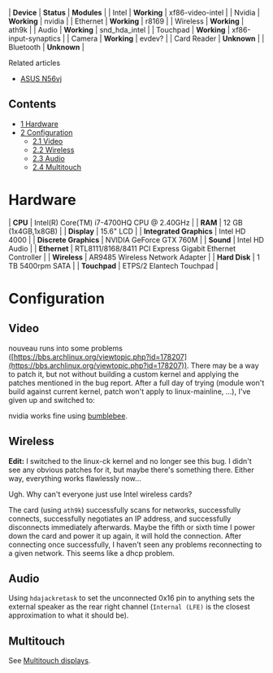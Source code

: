 | **Device** | **Status** | **Modules** |
| Intel | **Working** | xf86-video-intel |
| Nvidia | **Working** | nvidia |
| Ethernet | **Working** | r8169 |
| Wireless | **Working** | ath9k |
| Audio | **Working** | snd_hda_intel |
| Touchpad | **Working** | xf86-input-synaptics |
| Camera | **Working** | evdev? |
| Card Reader | **Unknown** |
| Bluetooth | **Unknown** |

Related articles

*   [ASUS N56vj](/index.php/ASUS_N56vj "ASUS N56vj")

## Contents

*   [1 Hardware](#Hardware)
*   [2 Configuration](#Configuration)
    *   [2.1 Video](#Video)
    *   [2.2 Wireless](#Wireless)
    *   [2.3 Audio](#Audio)
    *   [2.4 Multitouch](#Multitouch)

# Hardware

| **CPU** | Intel(R) Core(TM) i7-4700HQ CPU @ 2.40GHz |
| **RAM** | 12 GB (1x4GB,1x8GB) |
| **Display** | 15.6" LCD |
| **Integrated Graphics** | Intel HD 4000 |
| **Discrete Graphics** | NVIDIA GeForce GTX 760M |
| **Sound** | Intel HD Audio |
| **Ethernet** | RTL8111/8168/8411 PCI Express Gigabit Ethernet Controller |
| **Wireless** | AR9485 Wireless Network Adapter |
| **Hard Disk** | 1 TB 5400rpm SATA |
| **Touchpad** | ETPS/2 Elantech Touchpad |

# Configuration

## Video

nouveau runs into some problems ([https://bbs.archlinux.org/viewtopic.php?id=178207](https://bbs.archlinux.org/viewtopic.php?id=178207)). There may be a way to patch it, but not without building a custom kernel and applying the patches mentioned in the bug report. After a full day of trying (module won't build against current kernel, patch won't apply to linux-mainline, ...), I've given up and switched to:

nvidia works fine using [bumblebee](/index.php/Bumblebee "Bumblebee").

## Wireless

**Edit:** I switched to the linux-ck kernel and no longer see this bug. I didn't see any obvious patches for it, but maybe there's something there. Either way, everything works flawlessly now...

Ugh. Why can't everyone just use Intel wireless cards?

The card (using `ath9k`) successfully scans for networks, successfully connects, successfully negotiates an IP address, and successfully disconnects immediately afterwards. Maybe the fifth or sixth time I power down the card and power it up again, it will hold the connection. After connecting once successfully, I haven't seen any problems reconnecting to a given network. This seems like a dhcp problem.

## Audio

Using `hdajackretask` to set the unconnected 0x16 pin to anything sets the external speaker as the rear right channel (`Internal (LFE)` is the closest approximation to what it should be).

## Multitouch

See [Multitouch displays](/index.php/Multitouch_displays "Multitouch displays").